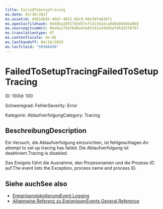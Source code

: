```yaml
---
title: FailedToSetupTracing
ms.date: 03/30/2017
ms.assetid: dd61db93-4687-4832-8dc9-99e38fa83671
ms.openlocfilehash: 8448ba2055783d57ef1413d2dca0d84b646ba869
ms.sourcegitcommit: 0be8a279af6d8a43e03141e349d3efd5d35f8767
ms.translationtype: HT
ms.contentlocale: de-DE
ms.lasthandoff: 04/18/2019
ms.locfileid: "59184430"
---
```

# <a name="failedtosetuptracing"></a><span data-ttu-id="be908-102">FailedToSetupTracing</span><span class="sxs-lookup"><span data-stu-id="be908-102">FailedToSetupTracing</span></span>
<span data-ttu-id="be908-103">ID: 100</span><span class="sxs-lookup"><span data-stu-id="be908-103">Id: 100</span></span>  
  
 <span data-ttu-id="be908-104">Schweregrad: Fehler</span><span class="sxs-lookup"><span data-stu-id="be908-104">Severity: Error</span></span>  
  
 <span data-ttu-id="be908-105">Kategorie: Ablaufverfolgung</span><span class="sxs-lookup"><span data-stu-id="be908-105">Category: Tracing</span></span>  
  
## <a name="description"></a><span data-ttu-id="be908-106">Beschreibung</span><span class="sxs-lookup"><span data-stu-id="be908-106">Description</span></span>  
 <span data-ttu-id="be908-107">Ein Versuch, die Ablaufverfolgung einzurichten, ist fehlgeschlagen.</span><span class="sxs-lookup"><span data-stu-id="be908-107">An attempt to set up tracing has failed.</span></span> <span data-ttu-id="be908-108">Die Ablaufverfolgung ist deaktiviert.</span><span class="sxs-lookup"><span data-stu-id="be908-108">Tracing is disabled.</span></span>  
  
 <span data-ttu-id="be908-109">Das Ereignis führt die Ausnahme, den Prozessnamen und die Prozess-ID auf.</span><span class="sxs-lookup"><span data-stu-id="be908-109">The event lists the Exception, process name and process ID.</span></span>  
  
## <a name="see-also"></a><span data-ttu-id="be908-110">Siehe auch</span><span class="sxs-lookup"><span data-stu-id="be908-110">See also</span></span>

- [<span data-ttu-id="be908-111">Ereignisprotokollierung</span><span class="sxs-lookup"><span data-stu-id="be908-111">Event Logging</span></span>](../../../../../docs/framework/wcf/diagnostics/event-logging/index.md)
- [<span data-ttu-id="be908-112">Allgemeine Referenz zu Ereignissen</span><span class="sxs-lookup"><span data-stu-id="be908-112">Events General Reference</span></span>](../../../../../docs/framework/wcf/diagnostics/event-logging/events-general-reference.md)
